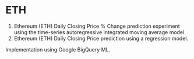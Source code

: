 # ETH
1) Ethereum (ETH) Daily Closing Price % Change prediction experiment using the time-series autoregressive integrated moving average model. 
2) Ethereum (ETH) Daily Closing Price prediction using a regression model.

Implementation using Google BigQuery ML.
